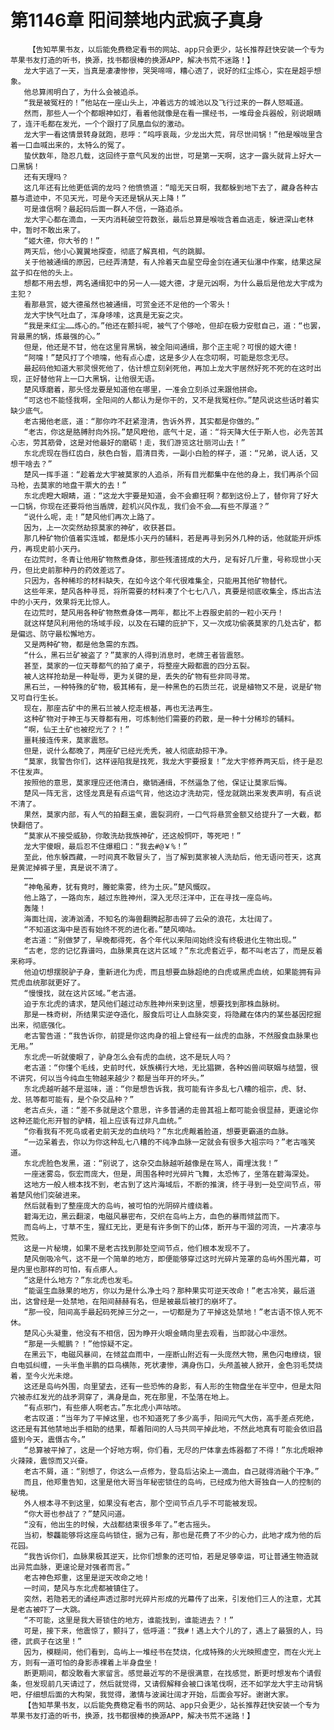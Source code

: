 # 第1146章 阳间禁地内武疯子真身
        【告知苹果书友，以后能免费稳定看书的网站、app只会更少，站长推荐赶快安装一个专为苹果书友打造的听书，换源，找书都很棒的换源APP，解决书荒不迷路！】
       龙大宇逃了一天，当真是凄凄惨惨，哭哭啼啼，糟心透了，说好的红尘炼心，实在是超乎想象。
       他总算闹明白了，为什么会被追杀。
       “我是被冤枉的！”他站在一座山头上，冲着远方的城池以及飞行过来的一群人怒喊道。
       然而，那些人一个个都眼神如灯，看着他就像是在看一摞经书，一堆母金兵器般，别说眼睛了，连汗毛都在发光，一个个跟打了凤凰血似的激动。
       龙大宇一看这情景转身就跑，悲呼：“呜呼哀哉，少龙出大荒，背尽世间锅！”他是喉咙里含着一口血喊出来的，太特么的冤了。
       蛰伏数年，隐忍几载，这回终于意气风发的出世，可是第一天啊，这才一露头就背上好大一口黑锅！
       还有天理吗？
       这几年还有比他更低调的龙吗？他愤愤道：“暗无天日啊，我都躲到地下去了，藏身各种古墓与遗迹中，不见天光，可是今天还是锅从天上降！”
       可是谁信啊？最起码后面一群人不信，一路追杀。
       龙大宇心都在滴血，一天内消耗破空符数张，最后总算是喉咙含着血逃走，躲进深山老林中，暂时不敢出来了。
       “姬大德，你大爷的！”
       两天后，他小心翼翼地探查，彻底了解真相，气的跳脚。
       关于他被通缉的原因，已经弄清楚，有人拎着天血星空母金剑在通天仙瀑中作案，结果这屎盆子扣在他的头上。
       想都不用去想，两名通缉犯中的另一人——姬大德，才是元凶啊，为什么最后是他龙大宇成为主犯？
       看那悬赏，姬大德虽然也被通缉，可赏金还不足他的一个零头！
       龙大宇快气吐血了，浑身哆嗦，这真是无妄之灾。
       “我是来红尘……炼心的。”他还在颤抖呢，被气了个够呛，但却在极力安慰自己，道：“也罢，背最黑的锅，炼最强的心。”
       但是，他还是不甘，他在这里背黑锅，被全阳间通缉，那个正主呢？可恨的姬大德！
       “阿嚏！”楚风打了个喷嚏，他有点心虚，这是多少人在念叨啊，可能是怨念无尽。
       最起码他知道大邪灵恨死他了，估计想立刻剁死他，再加上龙大宇居然好死不死的在这时出现，正好替他背上一口大黑锅，让他很无语。
       楚风琢磨着，那头怪龙要是知道他在哪里，一准会立刻杀过来跟他拼命。
       “可这也不能怪我啊，全阳间的人都认为是你干的，又不是我冤枉你。”楚风说这些话时着实缺少底气。
       老古揭他老底，道：“那你咋不赶紧澄清，告诉外界，其实都是你做的。”
       “老古，你这是胳膊肘向外拐。”楚风瞪他，底气十足，道：“将天降大任于斯人也，必先苦其心志，劳其筋骨，这是对他最好的磨砺！走，我们游览这壮丽河山去！”
       东北虎现在唇红齿白，肤色白皙，眉清目秀，一副小白脸的样子，道：“兄弟，说人话，又想干啥去？”
       楚风一挥手道：“趁着龙大宇被莫家的人追杀，所有目光都集中在他的身上，我们再杀个回马枪，去莫家的地盘干票大的去！”
       东北虎瞪大眼睛，道：“这龙大宇要是知道，会不会癫狂啊？都到这份上了，替你背了好大一口锅，你现在还要将他当盾牌，趁机兴风作乱，我们会不会……有些不厚道？”
       “说什么呢，走！”楚风他们再次上路了。
       因为，上一次突然劫掠莫家的神矿，收获甚巨。
       那几种矿物价值着实连城，都是炼小天丹的辅料，若是再寻到另外几种的话，他就能开炉炼丹，再现史前小天丹。
       在边荒时，冬青让他用矿物熬煮身体，那些残渣搓成的大丹，足有好几斤重，号称现世小天丹，但比史前那种丹的药效差远了。
       只因为，各种稀珍的材料缺失，在如今这个年代很难集全，只能用其他矿物替代。
       这些年来，楚风各种寻觅，将所需要的材料凑了个七七八八，真要是彻底收集全，炼出古法中的小天丹，效果将无比惊人。
       在边荒时，楚风用各种矿物熬煮身体一两年，都比不上吞服史前的一粒小天丹！
       就这样楚风利用他的场域手段，以及在石罐的庇护下，又一次成功偷袭莫家的几处古矿，都是偏远、防守最松懈地方。
       又是两种矿物，都是他急需的东西。
       “什么，黑石兰矿被盗了？”莫家的人得到消息时，老牌王者皆震怒。
       甚至，莫家的一位天尊都气的拍了桌子，将整座大殿都震的四分五裂。
       被人这样抢劫是一种耻辱，更为关键的是，丢失的矿物有些非同寻常。
       黑石兰，一种特殊的矿物，极其稀有，是一种黑色的石质兰花，说是植物又不是，说是矿物又可自行生长。
       现在，那座古矿中的黑石兰被人挖走根基，再也无法再生。
       这种矿物对于神王与天尊都有用，可炼制他们需要的药散，是一种十分稀珍的辅料。
       “啊，仙王土矿也被挖光了？！”
       噩耗接连传来，莫家震怒。
       但是，说什么都晚了，两座矿已经光秃秃，被人彻底劫掠干净。
       “莫家，我警告你们，这样诬陷我是找死，我龙大宇要报复！”龙大宇修养两天后，终于是忍不住发声。
       按照他的意思，莫家理应还他清白，撤销通缉，不然逼急了他，保证让莫家后悔。
       楚风一阵无言，这怪龙真是有点运气背，他这边才洗劫完，怪龙就跳出来发表声明，有点说不清了。
       果然，莫家内部，有人气的拍翻玉桌，震裂洞府，一口气将悬赏金额又给提升了一大截，都快翻倍了。
       “莫家从不接受威胁，你敢洗劫我族神矿，还这般恫吓，等死吧！”
       龙大宇傻眼，最后忍不住爆粗口：“我去#@￥%！”
       至此，他东躲西藏，一时间真不敢冒头了，当了解到莫家被人洗劫后，他无语问苍天，这真是黄泥掉裤子里，真是说不清了。
       ……
       “神龟虽寿，犹有竟时，螣蛇乘雾，终为土灰。”楚风慨叹。
       他上路了，一路向东，越过东胜神州，深入无尽汪洋中，正在寻找一座岛屿。
       轰隆！
       海面壮阔，波涛汹涌，不知名的海兽翻腾起那击碎了云朵的浪花，太壮阔了。
       “不知道这海中是否有始终不死的进化者。”楚风嘀咕。
       老古道：“别做梦了，早晚都得死，各个年代以来阳间始终没有终极进化生物出现。”
       “古老，您的记忆靠谱吗，血脉果真在这片区域？”东北虎套近乎，都不叫老古了，而是反着来称呼。
       他迫切想摆脱驴子身，重新进化为虎，而且想要血脉超绝的白虎或黑虎血统，如果能拥有异荒虎血统那就更好了。
       “慢慢找，就在这片区域。”老古道。
       迫于东北虎的请求，楚风他们越过动东胜神州来到这里，想要找到那株血脉树。
       那是一株奇树，所结果实逆夺造化，服食后可让人血脉突变，将隐藏在体内的某些基因挖掘出来，彻底强化。
       老古警告道：“我告诉你，前提是你这肉身的祖上曾经有一丝虎的血脉，不然服食血脉果也无用。”
       东北虎一听就傻眼了，驴身怎么会有虎的血统，这不是玩人吗？
       老古道：“你懂个毛线，史前时代，妖族横行大地，无比猖獗，各种凶兽间联姻与结盟，很不讲究，何以当今纯血生物越来越少？都是当年开的坏头。”
       东北虎越听越不是滋味，道：“你是想告诉我，我可能有许多乱七八糟的祖宗，虎、豺、龙、犼等都可能有，是个杂交品种？”
       老古点头，道：“差不多就是这个意思，许多普通的走兽其祖上都可能会很显赫，更遑论你这种还能化形开智的驴精，祖上应该有过非凡血统。”
       “你看我有不死鸟或者史前天龙的血统吗？”东北虎觍着脸道，想要更霸道的血脉。
       “一边呆着去，你以为你这种乱七八糟的不纯净血脉一定就会有很多大祖宗吗？”老古嗤笑道。
       东北虎脸色发黑，道：“别说了，这杂交血脉越听越像是在骂人，甭埋汰我！”
       一座迷雾岛，恢宏而庞大，但是，周围各种时光碎片飞舞，太恐怖了，坐落在碧海深处。
       这地方一般人根本找不到，老古到了这片海域后，不断的推演，终于寻到一处空间节点，带着楚风他们突破进来。
       然后就看到了整座庞大的岛屿，被可怕的光阴碎片缠绕着。
       碧海无边，黑云翻滚，电磁风暴密布，交织在岛屿上方，血色的暴雨倾盆而下。
       而岛屿上，寸草不生，猩红无比，更是有许多倒下的山体，断开与干涸的河流，一片凄凉与荒败。
       这是一片秘境，如果不是老古找到那处空间节点，他们根本发现不了。
       楚风倒吸冷气，这不是一个简单的地方，即便能够穿过这时光碎片笼罩的岛屿外围光幕，可是内里也那样的可怕，有点瘆人。
       “这是什么地方？”东北虎也发毛。
       “能诞生血脉果的地方，你以为是什么净土吗？那种果实可逆天改命！”老古冷笑，最后道出，这曾经是一处禁地，在阳间赫赫有名，但是被最后被打的崩坏了。
       “那一役，阳间高手最起码死掉三分之一，一切都是为了平掉这处禁地！”老古语不惊人死不休。
       楚风心头凝重，他没有不相信，因为睁开火眼金睛向里去观看，当即就心中凛然。
       “那是一头鲲鹏？！”他惊疑不定。
       在黑云下，电磁风暴间，在倾盆血雨中，一座断山附近有一头庞然大物，黑色闪电缭绕，银白电弧纠缠，一头半鱼半鹏的巨鸟横陈，死状凄惨，满身伤口，头颅盖被人掀开，金色羽毛焚烧着，至今火光未熄。
       这还是岛屿外围，向里望去，还有一些恐怖的身影，有人形的生物盘坐在半空中，但是太阳穴被赤红发光的战矛洞穿了，满身是血，死在那里，不坠落在地上。
       “有点邪门，有些瘆人啊老古。”东北虎小声咕哝。
       老古叹道：“当年为了平掉这里，也不知道死了多少高手，阳间元气大伤，高手差点死绝，这还是有其他禁地出手相助的结果，帮着阳间的人马共同平掉此地，不然此地真有可能会依旧昌盛到今天，震慑古今。”
       “总算被平掉了，这是一个好地方啊，你们看，无尽的尸体拿去炼器都了不得！”东北虎眼神火辣辣，震惊而又兴奋。
       老古不屑，道：“别想了，你这么一点修为，登岛后沾染上一滴血，自己就得消融个干净。”
       而且，他郑重告知，这里是他大哥当年秘密锁住的岛屿，已经成为他大哥独自一人的控制的秘境。
       外人根本寻不到这里，如果没有老古，那个空间节点几乎不可能被发现。
       “你大哥也参战了？”楚风问道。
       “没有，他出生的时候，大战都结束很多年了。”老古摇头。
       当初，黎龘能够将这座岛屿锁住，据为己有，那也是花费了不少的心力，此地才成为他的后花园。
       “我告诉你们，血脉果极其逆天，比你们想象的还可怕，若是足够幸运，可让普通生物造就出异荒血脉，更遑论是对强者而言。”
       老古神色郑重，这里是逆天改命之地！
       一时间，楚风与东北虎都被镇住了。
       突然，若隐若无的诵经声透过那时光碎片形成的光幕传了出来，引发他们三人的注意，尤其是老古被吓了一大跳。
       “不可能，这里是我大哥锁住的地方，谁能找到，谁能进去？！”
       可是，接下来，他震惊了，颤抖了，低呼道：“我#！遇上大个儿的了，遇上了最狠的人，玛德，武疯子在这里！”
       因为，模糊间，他们看到，岛屿上一堆经书在焚烧，化成特殊的火光映照虚空，而在火光上方，则有一道可怕的身影赤裸着上半身盘坐！
       断更期间，都没敢看大家留言。感觉最近写的不是很满意，在找感觉，断更时想发布个请假条，但发现前几天请过了，然后就觉得，又请假解释会被口诛笔伐啊，还不如学龙大宇主动背锅吧，仔细想后面的大构架，我觉得，激情与波澜壮阔才开始，后面会写好。谢谢大家。
       【告知苹果书友，以后能免费稳定看书的网站、app只会更少，站长推荐赶快安装一个专为苹果书友打造的听书，换源，找书都很棒的换源APP，解决书荒不迷路！】